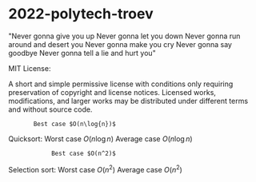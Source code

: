 # 2022-polytech-troev

"Never gonna give you up
Never gonna let you down
Never gonna run around and desert you
Never gonna make you cry
Never gonna say goodbye
Never gonna tell a lie and hurt you"



MIT License:

A short and simple permissive license with conditions only requiring preservation of copyright and license notices. Licensed works, modifications, and larger works may be distributed under different terms and without source code.

           Best case $O(n\log{n})$
Quicksort: Worst case $O(n\log{n})$
           Average case $O(n\log{n})$
           
                Best case $O(n^2)$
Selection sort: Worst case $O(n^2)$
                Average case $O(n^2)$ 
